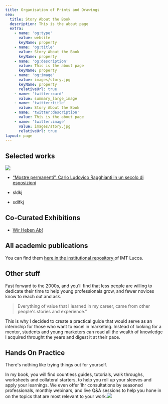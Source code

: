 ```yaml
---
title: Organisation of Prints and Drawings
seo:
  title: Story About the Book
  description: This is the about page
  extra:
    - name: 'og:type'
      value: website
      keyName: property
    - name: 'og:title'
      value: Story About the Book
      keyName: property
    - name: 'og:description'
      value: This is the about page
      keyName: property
    - name: 'og:image'
      value: images/story.jpg
      keyName: property
      relativeUrl: true
    - name: 'twitter:card'
      value: summary_large_image
    - name: 'twitter:title'
      value: Story About the Book
    - name: 'twitter:description'
      value: This is the about page
    - name: 'twitter:image'
      value: images/story.jpg
      relativeUrl: true
layout: page
---
```

## Selected works

![](/\_static/app-assets/copertina-mostre-ragghianti-600x786.jpeg)

*   [“Mostre permanenti”. Carlo Ludovico Ragghianti in un secolo di esposizioni](https://www.fondazioneragghianti.it/prodotto/mostre-permanenti/)

*   sldkj

*   sdlfkj

## Co-Curated Exhibitions

*   [Wir Heben Ab!](https://www.smb.museum/en/museums-institutions/kupferstichkabinett/exhibitions/detail/time-for-take-off/)

## All academic publications

You can find them [here in the institutional repository ](https://iris.imtlucca.it/browse?type=author\&authority=rp01154\&sort_by=2\&order=DESC#.YLNsQZMza3I)of IMT Lucca.

## Other stuff

Fast forward to the 2000s, and you'll find that less people are willing to dedicate their time to help young professionals grow, and fewer novices know to reach out and ask.

> Everything of value that I learned in my career, came from other people's stories and experience.”

This is why I decided to create a practical guide that would serve as an internship for those who want to excel in marketing. Instead of looking for a mentor, students and young marketers can read all the wealth of knowledge I acquired throught the years and digest it at their pace.

## Hands On Practice

There's nothing like trying things out for yourself.

In my book, you will find countless guides, tutorials, walk throughs, worksheets and collateral starters, to help you roll up your sleeves and apply your learnings. We even offer 1hr consultations by seasoned professionals, monthly webinars, and live Q\&A sessions to help you hone in on the topics that are most relevant to your work.![](https://www.youtube.com/watch?v=DuTfG2WLSxU\&feature=emb_title)
